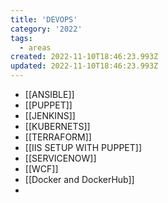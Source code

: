 ```yaml
---
title: 'DEVOPS'
category: '2022'
tags:
  - areas
created: 2022-11-10T18:46:23.993Z
updated: 2022-11-10T18:46:23.993Z
---
```


- [[ANSIBLE]]
- [[PUPPET]]
- [[JENKINS]]
- [[KUBERNETS]]
- [[TERRAFORM]]
- [[IIS SETUP WITH PUPPET]]
- [[SERVICENOW]]
- [[WCF]]
- [[Docker and DockerHub]]
- 